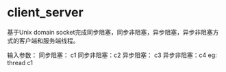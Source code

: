 # client_server
基于Unix domain socket完成同步阻塞，同步非阻塞，异步阻塞，异步非阻塞方式的客户端和服务端线程。

输入参数：
        同步阻塞：  c1
        同步非阻塞：c2
        异步阻塞：  c3
        异步非阻塞：c4
eg: thread c1

